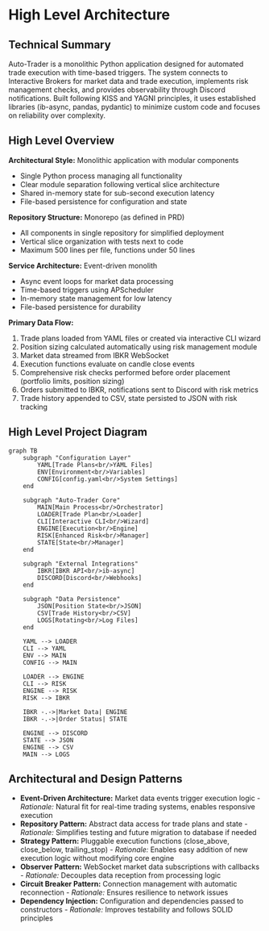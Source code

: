 # High Level Architecture

## Technical Summary

Auto-Trader is a monolithic Python application designed for automated trade execution with time-based triggers. The system connects to Interactive Brokers for market data and trade execution, implements risk management checks, and provides observability through Discord notifications. Built following KISS and YAGNI principles, it uses established libraries (ib-async, pandas, pydantic) to minimize custom code and focuses on reliability over complexity.

## High Level Overview

**Architectural Style:** Monolithic application with modular components
- Single Python process managing all functionality  
- Clear module separation following vertical slice architecture
- Shared in-memory state for sub-second execution latency
- File-based persistence for configuration and state

**Repository Structure:** Monorepo (as defined in PRD)
- All components in single repository for simplified deployment
- Vertical slice organization with tests next to code
- Maximum 500 lines per file, functions under 50 lines

**Service Architecture:** Event-driven monolith
- Async event loops for market data processing
- Time-based triggers using APScheduler
- In-memory state management for low latency
- File-based persistence for durability

**Primary Data Flow:**
1. Trade plans loaded from YAML files or created via interactive CLI wizard
2. Position sizing calculated automatically using risk management module  
3. Market data streamed from IBKR WebSocket
4. Execution functions evaluate on candle close events
5. Comprehensive risk checks performed before order placement (portfolio limits, position sizing)
6. Orders submitted to IBKR, notifications sent to Discord with risk metrics
7. Trade history appended to CSV, state persisted to JSON with risk tracking

## High Level Project Diagram

```mermaid
graph TB
    subgraph "Configuration Layer"
        YAML[Trade Plans<br/>YAML Files]
        ENV[Environment<br/>Variables]
        CONFIG[config.yaml<br/>System Settings]
    end

    subgraph "Auto-Trader Core"
        MAIN[Main Process<br/>Orchestrator]
        LOADER[Trade Plan<br/>Loader]
        CLI[Interactive CLI<br/>Wizard]
        ENGINE[Execution<br/>Engine]
        RISK[Enhanced Risk<br/>Manager]
        STATE[State<br/>Manager]
    end

    subgraph "External Integrations"
        IBKR[IBKR API<br/>ib-async]
        DISCORD[Discord<br/>Webhooks]
    end

    subgraph "Data Persistence"
        JSON[Position State<br/>JSON]
        CSV[Trade History<br/>CSV]
        LOGS[Rotating<br/>Log Files]
    end

    YAML --> LOADER
    CLI --> YAML
    ENV --> MAIN
    CONFIG --> MAIN
    
    LOADER --> ENGINE
    CLI --> RISK
    ENGINE --> RISK
    RISK --> IBKR
    
    IBKR -.->|Market Data| ENGINE
    IBKR -.->|Order Status| STATE
    
    ENGINE --> DISCORD
    STATE --> JSON
    ENGINE --> CSV
    MAIN --> LOGS
```

## Architectural and Design Patterns

- **Event-Driven Architecture:** Market data events trigger execution logic - _Rationale:_ Natural fit for real-time trading systems, enables responsive execution
- **Repository Pattern:** Abstract data access for trade plans and state - _Rationale:_ Simplifies testing and future migration to database if needed
- **Strategy Pattern:** Pluggable execution functions (close_above, close_below, trailing_stop) - _Rationale:_ Enables easy addition of new execution logic without modifying core engine
- **Observer Pattern:** WebSocket market data subscriptions with callbacks - _Rationale:_ Decouples data reception from processing logic
- **Circuit Breaker Pattern:** Connection management with automatic reconnection - _Rationale:_ Ensures resilience to network issues
- **Dependency Injection:** Configuration and dependencies passed to constructors - _Rationale:_ Improves testability and follows SOLID principles
